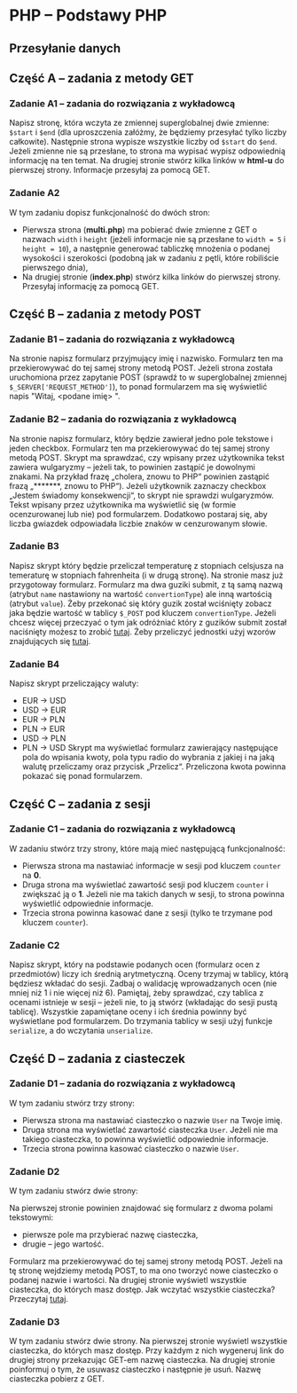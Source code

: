 # PHP &ndash; Podstawy PHP
## Przesyłanie danych


## Część A &ndash; zadania z metody GET

### Zadanie A1 &ndash; zadania do rozwiązania z wykładowcą
Napisz stronę, która wczyta ze zmiennej superglobalnej dwie zmienne: ```$start``` i ```$end``` (dla uproszczenia załóżmy, że będziemy przesyłać tylko liczby całkowite). Następnie strona wypisze wszystkie liczby od ```$start``` do ```$end```. Jeżeli zmienne nie są przesłane, to strona ma wypisać wypisz odpowiednią informację na ten temat.
Na drugiej stronie stwórz kilka linków w **html-u** do pierwszej strony. Informacje przesyłaj za pomocą GET.

### Zadanie A2
W tym zadaniu dopisz funkcjonalność do dwóch stron:
* Pierwsza strona (**multi.php**) ma pobierać dwie zmienne z GET o nazwach ```width``` i ```height``` (jeżeli informacje nie są przesłane to ```width = 5``` i ```height = 10```), a następnie generować tabliczkę mnożenia o podanej wysokości i szerokości (podobną jak w zadaniu z pętli, które robiliście pierwszego dnia),
* Na drugiej stronie (**index.php**) stwórz kilka linków do pierwszej strony. Przesyłaj informację za pomocą GET.

## Część B &ndash; zadania z metody POST

### Zadanie B1 &ndash; zadania do rozwiązania z wykładowcą
Na stronie napisz formularz przyjmujący imię i nazwisko. Formularz ten ma przekierowywać do tej samej strony metodą POST.
Jeżeli strona została uruchomiona przez zapytanie POST (sprawdź to w superglobalnej zmiennej ```$_SERVER['REQUEST_METHOD']```), to ponad formularzem ma się wyświetlić napis "Witaj, <podane imię> <podane nazwisko>".

### Zadanie B2 &ndash; zadania do rozwiązania z wykładowcą
Na stronie napisz formularz, który będzie zawierał jedno pole tekstowe i jeden checkbox. Formularz ten ma przekierowywać do tej samej strony metodą POST. Skrypt ma sprawdzać, czy wpisany przez użytkownika tekst zawiera wulgaryzmy &ndash; jeżeli tak, to powinien zastąpić je dowolnymi znakami. Na przykład frazę „cholera, znowu to PHP“ powinien zastąpić frazą „*******, znowu to PHP“).
Jeżeli użytkownik zaznaczy checkbox „Jestem świadomy konsekwencji“, to skrypt nie sprawdzi wulgaryzmów.
Tekst wpisany przez użytkownika ma wyświetlić się (w formie ocenzurowanej lub nie) pod formularzem.
Dodatkowo postaraj się, aby liczba gwiazdek odpowiadała liczbie znaków w cenzurowanym słowie.

### Zadanie B3
Napisz skrypt który będzie przeliczał temperaturę z stopniach celsjusza na temeraturę w stopniach fahrenheita (i w drugą stronę). Na stronie masz już przygotoway formularz. 
Formularz ma dwa guziki submit, z tą samą nazwą (atrybut `name` nastawiony na wartość `convertionType`) ale inną wartością (atrybut `value`). Żeby przekonać się który guzik został wciśnięty zobacz jaka będzie wartość w tablicy `$_POST` pod kluczem `convertionType`. Jeżeli chcesz więcej przeczyać o tym jak odróżniać który z guzików submit został naciśnięty możesz to zrobić [tutaj][submit-btns].
Żeby przeliczyć jednostki użyj wzorów znajdujących się [tutaj][degrees-convertion].

### Zadanie B4
Napisz skrypt przeliczający waluty:
* EUR → USD
* USD → EUR
* EUR → PLN
* PLN → EUR
* USD → PLN
* PLN → USD
Skrypt ma wyświetlać formularz zawierający następujące pola do wpisania kwoty, pola typu radio do wybrania z jakiej i na jaką walutę przeliczamy oraz przycisk „Przelicz“. Przeliczona kwota powinna pokazać się ponad formularzem.

## Część C &ndash; zadania z sesji

### Zadanie C1 &ndash; zadania do rozwiązania z wykładowcą
W zadaniu stwórz trzy strony, które mają mieć następującą funkcjonalność:
* Pierwsza strona ma nastawiać informacje w sesji pod kluczem ```counter``` na **0**.
* Druga strona ma wyświetlać zawartość sesji pod kluczem ```counter``` i zwiększać ją o **1**. Jeżeli nie ma takich danych w sesji, to strona powinna wyświetlić odpowiednie informacje.
* Trzecia strona powinna kasować dane z sesji (tylko te trzymane pod kluczem ```counter```).

### Zadanie C2
Napisz skrypt, który na podstawie podanych ocen (formularz ocen z przedmiotów) liczy ich średnią arytmetyczną. Oceny trzymaj w tablicy, którą będziesz wkładać do sesji. Zadbaj o walidację wprowadzanych ocen (nie mniej niż 1 i nie więcej niż 6).
Pamiętaj, żeby sprawdzać, czy tablica z ocenami istnieje w sesji &ndash; jeżeli nie, to ją stwórz (wkładając do sesji pustą tablicę).
Wszystkie zapamiętane oceny i ich średnia powinny być wyświetlane pod formularzem.
Do trzymania tablicy w sesji użyj funkcje ```serialize```, a do wczytania ```unserialize```.

## Część D &ndash; zadania z ciasteczek

### Zadanie D1 &ndash; zadania do rozwiązania z wykładowcą
W tym zadaniu stwórz trzy strony:
* Pierwsza strona ma nastawiać ciasteczko o nazwie ```User``` na Twoje imię.
* Druga strona ma wyświetlać zawartość ciasteczka ```User```. Jeżeli nie ma takiego ciasteczka, to powinna wyświetlić odpowiednie informacje.
* Trzecia strona powinna kasować ciasteczko o nazwie ```User```.

### Zadanie D2
W tym zadaniu stwórz dwie strony:

Na pierwszej stronie powinien znajdować się formularz z dwoma polami tekstowymi:
* pierwsze pole ma przybierać nazwę ciasteczka,
* drugie &ndash; jego wartość.

Formularz ma przekierowywać do tej samej strony metodą POST.
Jeżeli na tę stronę wejdziemy metodą POST, to ma ono tworzyć nowe ciasteczko o podanej nazwie i wartości.
Na drugiej stronie wyświetl wszystkie ciasteczka, do których masz dostęp.
Jak wczytać wszystkie ciasteczka? Przeczytaj [tutaj][all-cookies].

### Zadanie D3
W tym zadaniu stwórz dwie strony.
Na pierwszej stronie wyświetl wszystkie ciasteczka, do których masz dostęp. Przy każdym z nich wygeneruj link do drugiej strony przekazując GET-em nazwę ciasteczka.
Na drugiej stronie poinformuj o tym, że usuwasz ciasteczko i następnie je usuń. Nazwę ciasteczka pobierz z GET.


<!-- Links -->
[all-cookies]:http://stackoverflow.com/questions/9577029/can-i-display-all-the-cookies-i-set-in-php
[degrees-convertion]:https://pl.wikipedia.org/wiki/Skala_Fahrenheita#Spos.C3.B3b_dok.C5.82adny
[submit-btns]:http://stackoverflow.com/a/2680198